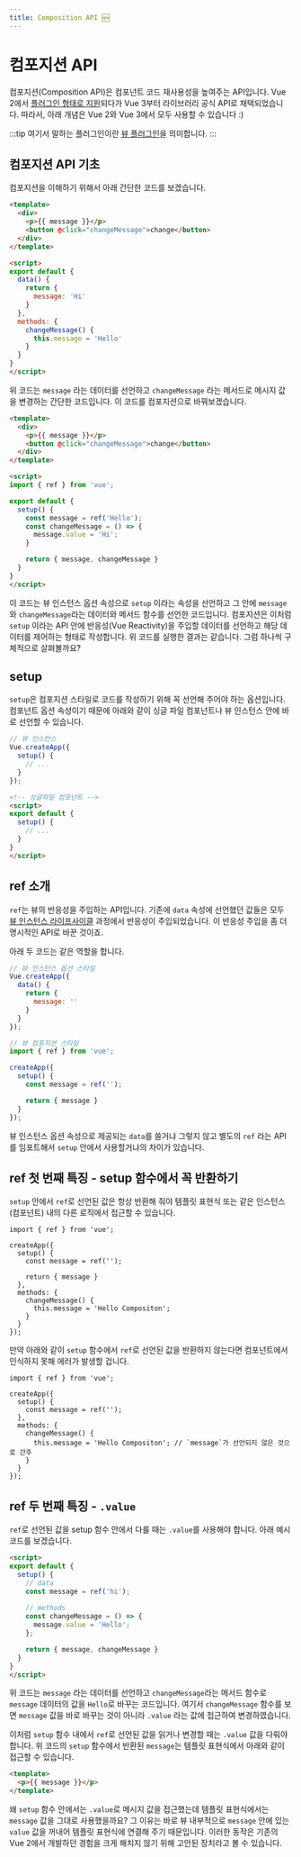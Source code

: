 ```yaml
---
title: Composition API 🆕
---
```


# 컴포지션 API <Badge text="Vue 2"/><Badge text="Vue 3"/>

컴포지션(Composition API)은 컴포넌트 코드 재사용성을 높여주는 API입니다. Vue 2에서 [플러그인 형태로 지원](https://github.com/vuejs/composition-api)되다가 Vue 3부터 라이브러리 공식 API로 채택되었습니다. 따라서, 아래 개념은 Vue 2와 Vue 3에서 모두 사용할 수 있습니다 :)

:::tip
여기서 말하는 플러그인이란 [뷰 플러그인](https://joshua1988.github.io/vue-camp/reuse/plugins.html)을 의미합니다.
:::

## 컴포지션 API 기초

컴포지션을 이해하기 위해서 아래 간단한 코드를 보겠습니다.

```html
<template>
  <div>
    <p>{{ message }}</p>
    <button @click="changeMessage">change</button>
  </div>
</template>

<script>
export default {
  data() {
    return {
      message: 'Hi'
    }
  },
  methods: {
    changeMessage() {
      this.message = 'Hello'
    }
  }
}
</script>
```

위 코드는 `message` 라는 데이터를 선언하고 `changeMessage` 라는 메서드로 메시지 값을 변경하는 간단한 코드입니다. 이 코드를 컴포지션으로 바꿔보겠습니다.

```html
<template>
  <div>
    <p>{{ message }}</p>
    <button @click="changeMessage">change</button>
  </div>
</template>

<script>
import { ref } from 'vue';

export default {
  setup() {
    const message = ref('Hello');
    const changeMessage = () => {
      message.value = 'Hi';
    }

    return { message, changeMessage }
  }
}
</script>
```

이 코드는 뷰 인스턴스 옵션 속성으로 `setup` 이라는 속성을 선언하고 그 안에 `message`와 `changeMessage`라는 데이터와 메서드 함수를 선언한 코드입니다. 컴포지션은 이처럼 `setup` 이라는 API 안에 반응성(Vue Reactivity)을 주입할 데이터를 선언하고 해당 데이터를 제어하는 형태로 작성합니다. 위 코드를 실행한 결과는 같습니다. 그럼 하나씩 구체적으로 살펴볼까요?

## setup

`setup`은 컴포지션 스타일로 코드를 작성하기 위해 꼭 선언해 주어야 하는 옵션입니다. 컴포넌트 옵션 속성이기 때문에 아래와 같이 싱글 파일 컴포넌트나 뷰 인스턴스 안에 바로 선언할 수 있습니다.

```js
// 뷰 인스턴스
Vue.createApp({
  setup() {
    // ...
  }
});
```

```html
<!-- 싱글파일 컴포넌트 -->
<script>
export default {
  setup() {
    // ...
  }
}
</script>
```

## ref 소개

`ref`는 뷰의 반응성을 주입하는 API입니다. 기존에 `data` 속성에 선언했던 값들은 모두 [뷰 인스턴스 라이프사이클](/vue/life-cycle) 과정에서 반응성이 주입되었습니다. 이 반응성 주입을 좀 더 명시적인 API로 바꾼 것이죠.

아래 두 코드는 같은 역할을 합니다.

```js
// 뷰 인스턴스 옵션 스타일
Vue.createApp({
  data() {
    return {
      message: ''
    }
  }
});
```

```js
// 뷰 컴포지션 스타일
import { ref } from 'vue';

createApp({
  setup() {
    const message = ref('');

    return { message }
  }
});
```

뷰 인스턴스 옵션 속성으로 제공되는 `data`를 쓸거냐 그렇지 않고 별도의 `ref` 라는 API를 임포트해서 `setup` 안에서 사용할거냐의 차이가 있습니다.

## ref 첫 번째 특징 - setup 함수에서 꼭 반환하기

`setup` 안에서 `ref`로 선언된 값은 항상 반환해 줘야 템플릿 표현식 또는 같은 인스턴스(컴포넌트) 내의 다른 로직에서 접근할 수 있습니다.

```js{7,11}
import { ref } from 'vue';

createApp({
  setup() {
    const message = ref('');

    return { message }
  },
  methods: {
    changeMessage() {
      this.message = 'Hello Compositon';
    }
  }
});
```

만약 아래와 같이 `setup` 함수에서 `ref`로 선언된 값을 반환하지 않는다면 컴포넌트에서 인식하지 못해 에러가 발생할 겁니다.

```js{9}
import { ref } from 'vue';

createApp({
  setup() {
    const message = ref('');
  },
  methods: {
    changeMessage() {
      this.message = 'Hello Compositon'; // `message`가 선언되지 않은 것으로 간주
    }
  }
});
```

## ref 두 번째 특징 - `.value`

`ref`로 선언된 값을 setup 함수 안에서 다룰 때는 `.value`를 사용해야 합니다. 아래 예시 코드를 보겠습니다.

```html
<script>
export default {
  setup() {
    // data
    const message = ref('hi');
    
    // methods
    const changeMessage = () => {
      message.value = 'Hello';
    };

    return { message, changeMessage }
  }
}
</script>
```

위 코드는 `message` 라는 데이터를 선언하고 `changeMessage`라는 메서드 함수로 `message` 데이터의 값을 `Hello`로 바꾸는 코드입니다. 여기서 `changeMessage` 함수를 보면 `message` 값을 바로 바꾸는 것이 아니라 `.value` 라는 값에 접근하여 변경하였습니다.

이처럼 `setup` 함수 내에서 `ref`로 선언된 값을 읽거나 변경할 때는 `.value` 값을 다뤄야 합니다. 위 코드의 `setup` 함수에서 반환된 `message`는 템플릿 표현식에서 아래와 같이 접근할 수 있습니다.

```html
<template>
  <p>{{ message }}</p>
</template>
```

왜 `setup` 함수 안에서는 `.value`로 메시지 값을 접근했는데 템플릿 표현식에서는 `message` 값을 그대로 사용했을까요? 그 이유는 바로 뷰 내부적으로 `message` 안에 있는 `value` 값을 꺼내어 템플릿 표현식에 연결해 주기 때문입니다. 이러한 동작은 기존의 Vue 2에서 개발하던 경험을 크게 해치지 않기 위해 고안된 장치라고 볼 수 있습니다.

